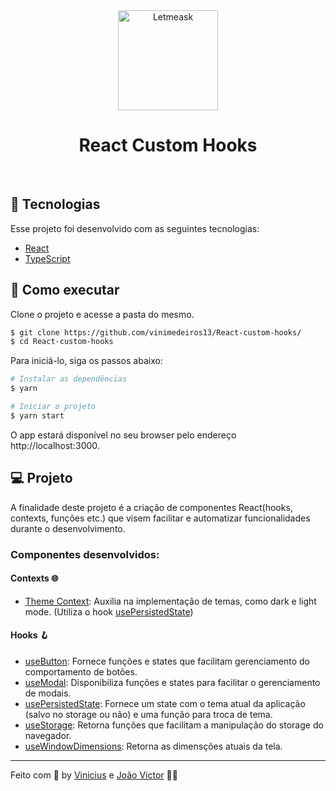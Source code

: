 <div align="center">
  <img alt="Letmeask" src="https://cdn.jsdelivr.net/gh/devicons/devicon/icons/react/react-original.svg" width="160px">
  <h1>React Custom Hooks</h1>
</div>

<br>

## 🧪 Tecnologias

Esse projeto foi desenvolvido com as seguintes tecnologias:

- [React](https://reactjs.org)
- [TypeScript](https://www.typescriptlang.org/)

## 🚀 Como executar

Clone o projeto e acesse a pasta do mesmo.

```bash
$ git clone https://github.com/vinimedeiros13/React-custom-hooks/
$ cd React-custom-hooks
```

Para iniciá-lo, siga os passos abaixo:
```bash
# Instalar as dependências
$ yarn

# Iniciar o projeto
$ yarn start
```
O app estará disponível no seu browser pelo endereço http://localhost:3000.


## 💻 Projeto
A finalidade deste projeto é a criação de componentes React(hooks, contexts, funções etc.)
que visem facilitar e automatizar funcionalidades durante o desenvolvimento.

### Componentes desenvolvidos:
#### Contexts 🌐
- [Theme Context](./context/ThemeContext.tsx): Auxilia na implementação de temas, como dark e light mode. (Utiliza o hook [usePersistedState](./hooks/usePersistedState.ts))

#### Hooks 🪝
- [useButton](./hooks/useButton.ts): Fornece funções e states que facilitam gerenciamento do comportamento de botões.
- [useModal](./hooks/useModal.ts): Disponibiliza funções e states para facilitar o gerenciamento de modais.
- [usePersistedState](./hooks/usePersistedState.ts): Fornece um state com o tema atual da aplicação (salvo no storage ou não) e uma função para troca de tema.
- [useStorage](./hooks/useStorage.ts): Retorna funções que facilitam a manipulação do storage do navegador.
- [useWindowDimensions](./hooks/useWindowDimensions.ts): Retorna as dimensções atuais da tela.


<!-- ## 📝 License

Esse projeto está sob a licença MIT. Veja o arquivo [LICENSE](LICENSE.md) para mais detalhes. -->

---

Feito com 💜 by [Vinicius](https://github.com/vinimedeiros13) e [João Victor](https://github.com/joaovictornsv) 👋🏻